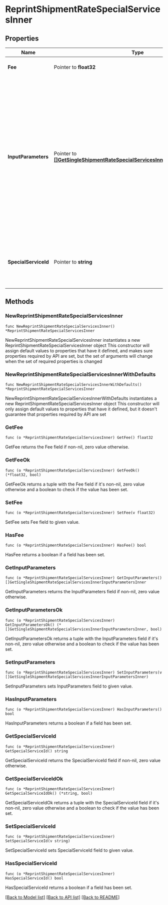 # ReprintShipmentRateSpecialServicesInner

## Properties

Name | Type | Description | Notes
------------ | ------------- | ------------- | -------------
**Fee** | Pointer to **float32** | The amount of the specialService. | [optional] 
**InputParameters** | Pointer to [**[]GetSingleShipmentRateSpecialServicesInnerInputParametersInner**](GetSingleShipmentRateSpecialServicesInnerInputParametersInner.md) | &gt;-The parameters to set for the special service, such as an insurance value or a receipt-number format. This is required if the special service requires input parameters. If a special service does not require input parameters, you can either leave out the array or pass an empty array. | [optional] 
**SpecialServiceId** | Pointer to **string** | A unique identifier associated to the Special Service, which depends on the carrier-based service. | [optional] 

## Methods

### NewReprintShipmentRateSpecialServicesInner

`func NewReprintShipmentRateSpecialServicesInner() *ReprintShipmentRateSpecialServicesInner`

NewReprintShipmentRateSpecialServicesInner instantiates a new ReprintShipmentRateSpecialServicesInner object
This constructor will assign default values to properties that have it defined,
and makes sure properties required by API are set, but the set of arguments
will change when the set of required properties is changed

### NewReprintShipmentRateSpecialServicesInnerWithDefaults

`func NewReprintShipmentRateSpecialServicesInnerWithDefaults() *ReprintShipmentRateSpecialServicesInner`

NewReprintShipmentRateSpecialServicesInnerWithDefaults instantiates a new ReprintShipmentRateSpecialServicesInner object
This constructor will only assign default values to properties that have it defined,
but it doesn't guarantee that properties required by API are set

### GetFee

`func (o *ReprintShipmentRateSpecialServicesInner) GetFee() float32`

GetFee returns the Fee field if non-nil, zero value otherwise.

### GetFeeOk

`func (o *ReprintShipmentRateSpecialServicesInner) GetFeeOk() (*float32, bool)`

GetFeeOk returns a tuple with the Fee field if it's non-nil, zero value otherwise
and a boolean to check if the value has been set.

### SetFee

`func (o *ReprintShipmentRateSpecialServicesInner) SetFee(v float32)`

SetFee sets Fee field to given value.

### HasFee

`func (o *ReprintShipmentRateSpecialServicesInner) HasFee() bool`

HasFee returns a boolean if a field has been set.

### GetInputParameters

`func (o *ReprintShipmentRateSpecialServicesInner) GetInputParameters() []GetSingleShipmentRateSpecialServicesInnerInputParametersInner`

GetInputParameters returns the InputParameters field if non-nil, zero value otherwise.

### GetInputParametersOk

`func (o *ReprintShipmentRateSpecialServicesInner) GetInputParametersOk() (*[]GetSingleShipmentRateSpecialServicesInnerInputParametersInner, bool)`

GetInputParametersOk returns a tuple with the InputParameters field if it's non-nil, zero value otherwise
and a boolean to check if the value has been set.

### SetInputParameters

`func (o *ReprintShipmentRateSpecialServicesInner) SetInputParameters(v []GetSingleShipmentRateSpecialServicesInnerInputParametersInner)`

SetInputParameters sets InputParameters field to given value.

### HasInputParameters

`func (o *ReprintShipmentRateSpecialServicesInner) HasInputParameters() bool`

HasInputParameters returns a boolean if a field has been set.

### GetSpecialServiceId

`func (o *ReprintShipmentRateSpecialServicesInner) GetSpecialServiceId() string`

GetSpecialServiceId returns the SpecialServiceId field if non-nil, zero value otherwise.

### GetSpecialServiceIdOk

`func (o *ReprintShipmentRateSpecialServicesInner) GetSpecialServiceIdOk() (*string, bool)`

GetSpecialServiceIdOk returns a tuple with the SpecialServiceId field if it's non-nil, zero value otherwise
and a boolean to check if the value has been set.

### SetSpecialServiceId

`func (o *ReprintShipmentRateSpecialServicesInner) SetSpecialServiceId(v string)`

SetSpecialServiceId sets SpecialServiceId field to given value.

### HasSpecialServiceId

`func (o *ReprintShipmentRateSpecialServicesInner) HasSpecialServiceId() bool`

HasSpecialServiceId returns a boolean if a field has been set.


[[Back to Model list]](../README.md#documentation-for-models) [[Back to API list]](../README.md#documentation-for-api-endpoints) [[Back to README]](../README.md)


